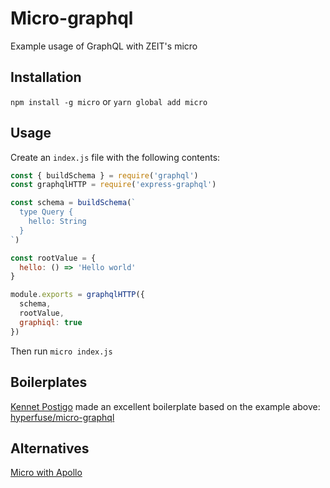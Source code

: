 # Micro-graphql
Example usage of GraphQL with ZEIT's micro

## Installation

`npm install -g micro` or `yarn global add micro`

## Usage

Create an `index.js` file with the following contents:

```javascript
const { buildSchema } = require('graphql')
const graphqlHTTP = require('express-graphql')

const schema = buildSchema(`
  type Query {
    hello: String
  }
`)

const rootValue = {
  hello: () => 'Hello world'
}

module.exports = graphqlHTTP({
  schema,
  rootValue,
  graphiql: true
})
```

Then run
`micro index.js`

## Boilerplates

[Kennet Postigo](https://github.com/kennetpostigo) made an excellent boilerplate based on the example above:
[hyperfuse/micro-graphql](https://github.com/hyperfuse/micro-graphql)

## Alternatives

[Micro with Apollo](https://github.com/timneutkens/micro-apollo)

